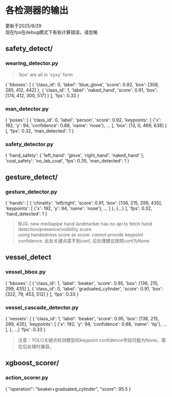 # 各检测器的输出

更新于2025/8/29  
现在fps在debug模式下有些计算错误，请忽略

## safety_detect/

### wearing_detector.py

> 'box' are all in 'xyxy' form

{
  'bboxes': [
    {
      'class_id': 0,
      'label': 'blue_glove',
      'score': 0.92,
      'box': [308, 285, 412, 442]
    },
    {
      'class_id': 1,
      'label': 'naked_hand',
      'score': 0.91,
      'box': [174, 412, 300, 517]
    }
  ],
  'fps': 0.33
}

### man_detector.py

{
  'poses': [
    {
      'class_id': 0,
      'label': 'person',
      'score': 0.92,
      'keypoints': [
        {'x': 192, 'y': 94, 'confidence': 0.88, 'name': 'nose'},
        ...
      ],
      'box': [13, 0, 469, 638]
    }
  ],
  'fps': 0.32,
  'man_detected': 1
}

### safety_detector.py

{
  'hand_safety': {
    'left_hand': 'glove',
    'right_hand': 'naked_hand'
  },
  'coat_safety': 'no_lab_coat',
  'fps': 0.35,
  'man_detected': 1
}

## gesture_detect/

### gesture_detector.py

{
  'hands': [
    {
      'chirality': 'left/right',
      'score': 0.91,
      'box': [136, 215, 299, 435],
      'keypoints': [
        {'x': 192, 'y': 94, 'name': 'nose'},
        ...
      ]
    },
    {...}
  ],
  'fps': 0.32,
  'hand_detected': 1
}

> BUG: new mediapipe hand landmarker has no api to fetch hand detection/presence/visibility score  
> using handedness score as score. cannot provide keypoint confidence.
> 此处关键点拿不到conf, 后处理建议按照conf为None

## vessel_detect

### vessel_bbox.py

{
  'bboxes': [
    {
      'class_id': 1,
      'label': 'beaker',
      'score': 0.95,
      'box': [136, 215, 299, 435]
    },
    {
      'class_id': 0,
      'label': 'graduated_cylinder',
      'score': 0.91,
      'box': [322, 79, 453, 512]
    }
  ],
  'fps': 0.33
}

### vessel_cascade_detector.py

{
  'vessels': [
    {
      'class_id': 1,
      'label': 'beaker',
      'score': 0.95,
      'box': [136, 215, 299, 435],
      'keypoints': [
        {'x': 192, 'y': 94, 'confidence': 0.88, 'name': 'tip'},
        ...
      ],
    },
    ...]
  'fps': 0.33
}
> 注意：YOLO关键点检测模型的keypoint confidence字段可能为None，需在后处理时兼容。

## xgboost_scorer/

### action_scorer.py

{
  "operation": "beaker+graduated_cylinder",
  "score": 95.5
}
